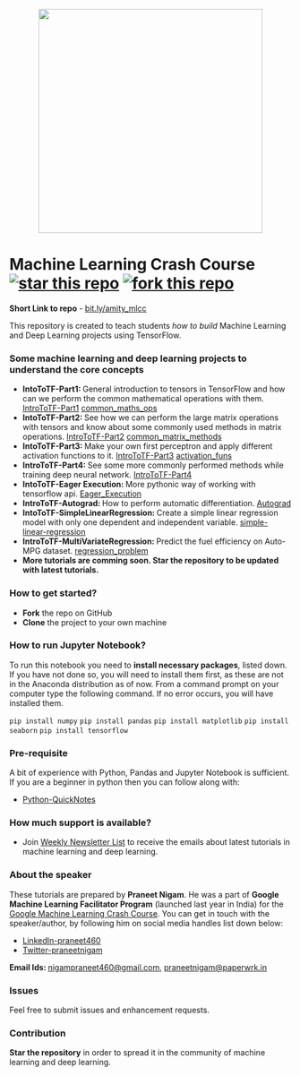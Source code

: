 <p align="center"><img src="https://user-images.githubusercontent.com/23660137/51654390-ae982f80-1fbd-11e9-8d06-86e6a5dcdb76.PNG" height=400></p>

# Machine Learning Crash Course [![star this repo](http://githubbadges.com/star.svg?user=Praneet460&repo=MLCC)](http://github.com/ddavison/github-badges) [![fork this repo](http://githubbadges.com/fork.svg?user=Praneet460&repo=MLCC)](http://github.com/ddavison/github-badges/fork)

<b>Short Link to repo</b> - [bit.ly/amity_mlcc](https://github.com/Praneet460/MLCC)

This repository is created to teach students <i>how to build</i> Machine Learning and Deep Learning projects using TensorFlow.

### Some machine learning and deep learning projects to understand the core concepts

- <b>IntoToTF-Part1: </b>General introduction to tensors in TensorFlow and how can we perform the common mathematical operations with them. [IntroToTF-Part1](https://github.com/Praneet460/MLCC/blob/master/IntroToTF-Part1/Intro-To-TF-Part1.ipynb) [common_maths_ops](https://github.com/Praneet460/MLCC/blob/master/IntroToTF-Part1/common_maths_ops.ipynb)
- <b>IntoToTF-Part2: </b>See how we can perform the large matrix operations with tensors and know about some commonly used methods in matrix operations. [IntroToTF-Part2](https://github.com/Praneet460/MLCC/blob/master/IntroToTF-Part2/Intro-To-TF-Part2.ipynb) [common_matrix_methods](https://github.com/Praneet460/MLCC/blob/master/IntroToTF-Part2/common_matrix_methods.ipynb)
- <b>IntoToTF-Part3: </b>Make your own first perceptron and apply different activation functions to it. [IntroToTF-Part3](https://github.com/Praneet460/MLCC/blob/master/IntroToTF-Part3/Intro-To-TF-Part3.ipynb) [activation_funs](https://github.com/Praneet460/MLCC/blob/master/IntroToTF-Part3/activation_funs.ipynb)
- <b>IntroToTF-Part4: </b>See some more commonly performed methods while training deep neural network. [IntroToTF-Part4](https://github.com/Praneet460/MLCC/blob/master/IntroToTF-Part4/Intro-To-TF-Part4.ipynb)
- <b>IntoToTF-Eager Execution: </b>More pythonic way of working with tensorflow api. [Eager_Execution](https://github.com/Praneet460/MLCC/blob/master/IntroToTF-EagerExecution/Intro-To-TF-(Eager_Execution).ipynb)
- <b>IntroToTF-Autograd: </b>How to perform automatic differentiation. [Autograd](https://github.com/Praneet460/MLCC/blob/master/IntroToTF-Autograd/Autograd.ipynb)
- <b>IntoToTF-SimpleLinearRegression: </b>Create a simple linear regression model with only one dependent and independent variable. [simple-linear-regression](https://github.com/Praneet460/MLCC/blob/master/IntroToTF-SimpleLinearRegression/simple-linear-regression.ipynb)
- <b>IntroToTF-MultiVariateRegression: </b>Predict the fuel efficiency on Auto-MPG dataset. [regression_problem](https://github.com/Praneet460/MLCC/blob/master/IntroToTF-MultiVariateRegression/regression_problem.ipynb)
- <b>More tutorials are comming soon. Star the repository to be updated with latest tutorials.</b>


### How to get started?
- <b>Fork</b> the repo on GitHub
- <b>Clone</b> the project to your own machine

### How to run Jupyter Notebook?
To run this notebook you need to <b>install necessary packages</b>, listed down. If you have not done so, you will need to install them first, as these are not in the Anaconda distribution as of now. From a command prompt on your computer type the following command. If no error occurs, you will have installed them.

```pip install numpy```  ```pip install pandas``` ```pip install matplotlib``` ```pip install seaborn``` ```pip install tensorflow``` 


### Pre-requisite
A bit of experience with Python, Pandas and Jupyter Notebook is sufficient. If you are a beginner in python then you can follow along with:
- [Python-QuickNotes](https://github.com/Openacademyedu/Python-QuickNotes)

### How much support is available?
- Join [Weekly Newsletter List](https://docs.google.com/forms/d/e/1FAIpQLScPnu2BcgOsOKl1D7LdYlCIaRJHXdwwKVgDwyHIxQ5fiSkH4Q/viewform) to receive the emails about latest tutorials in machine learning and deep learning.

### About the speaker
These tutorials are prepared by <b>Praneet Nigam</b>. He was a part of <b>Google Machine Learning Facilitator Program</b> (launched last year in India) for the [Google Machine Learning Crash Course](https://developers.google.com/machine-learning/crash-course/). You can get in touch with the speaker/author, by following him on social media handles list down below:
- [LinkedIn-praneet460](https://www.linkedin.com/in/praneet460/)
- [Twitter-praneetnigam](https://twitter.com/praneetnigam)

<b>Email Ids: </b> nigampraneet460@gmail.com, praneetnigam@paperwrk.in

### Issues
Feel free to submit issues and enhancement requests.

### Contribution
<b>Star the repository</b> in order to spread it in the community of machine learning and deep learning.

